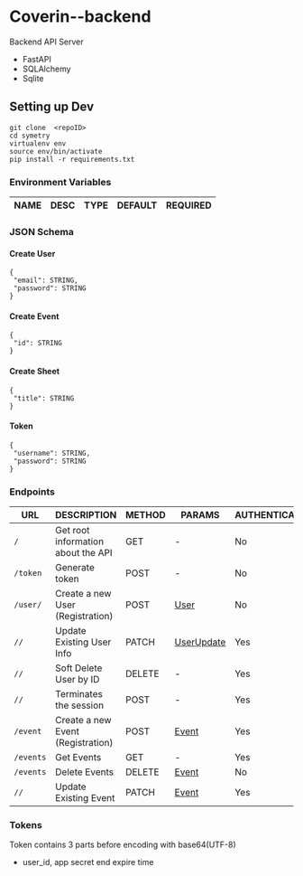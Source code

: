 
# Coverin--backend
Backend API Server 
- FastAPI
- SQLAlchemy
- Sqlite
## Setting up Dev 

```
git clone  <repoID>
cd symetry
virtualenv env
source env/bin/activate
pip install -r requirements.txt
```
### Environment Variables
| NAME | DESC | TYPE | DEFAULT | REQUIRED |
| --- | --- | --- | --- | --- |

### JSON Schema
#### Create User
```
{
 "email": STRING,
 "password": STRING
}
```

#### Create Event
```
{
 "id": STRING
}
```
#### Create Sheet
```
{
 "title": STRING
}

```
#### Token
```
{
 "username": STRING, 
 "password": STRING
}

```
### Endpoints
| URL | DESCRIPTION | METHOD | PARAMS | AUTHENTICATED | RESPONSE |
| --- | --- | --- | --- | --- | --- |
| `/` | Get root information about the API | GET | - | No | - |
| `/token` | Generate token | POST | - | No | [Token](#Token) |
| `/user/` | Create a new User (Registration) | POST | [User](#create-user) | No | [User](#receive-user) |
| `//` | Update Existing User Info | PATCH | [UserUpdate](#update-user) | Yes |  [User](#receive-user) |
| `//` | Soft Delete User by ID | DELETE | - | Yes |  - |
| `//` | Terminates the session | POST | - | Yes | - |
| `/event` | Create a new Event (Registration) | POST | [Event](#create-event) | Yes | [App](#receive-event) |
| `/events` | Get Events  | GET | -| Yes| [Event](#receive-event) |
| `/events` | Delete Events  | DELETE | [Event](#create-event) | No | [Event](#receive-event) |
| `//` | Update Existing Event  | PATCH | [Event](#update-app) | Yes |  [App](#receive-app) |

### Tokens
Token contains 3 parts before encoding with base64(UTF-8)
- user_id, app secret end expire time
